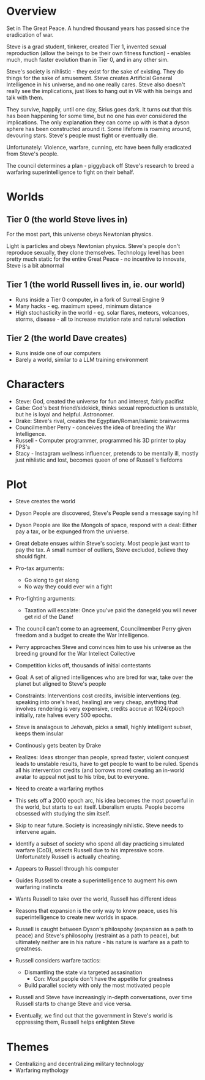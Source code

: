 # Overview

Set in The Great Peace. A hundred thousand years has passed since the eradication of war.

Steve is a grad student, tinkerer, created Tier 1, invented sexual reproduction (allow the beings to be their own fitness function) - enables much, much faster evolution than in Tier 0, and in any other sim.

Steve's society is nihlistic - they exist for the sake of existing. They do things for the sake of amusement. Steve creates Artificial General Intelligence in his universe, and no one really cares. Steve also doesn't really see the implications, just likes to hang out in VR with his beings and talk with them.

They survive, happily, until one day, Sirius goes dark. It turns out that this has been happening for some time, but no one has ever considered the implications. The only explanation they can come up with is that a dyson sphere has been constructed around it. Some lifeform is roaming around, devouring stars. Steve's people must fight or eventually die.

Unfortunately: Violence, warfare, cunning, etc have been fully eradicated from Steve's people.

The council determines a plan - piggyback off Steve's research to breed a warfaring superintelligence to fight on their behalf.

# Worlds

## Tier 0 (the world Steve lives in)

For the most part, this universe obeys Newtonian physics.

Light is particles and obeys Newtonian physics.
Steve's people don't reproduce sexually, they clone themselves.
Technology level has been pretty much static for the entire Great Peace - no incentive to innovate, Steve is a bit abnormal

## Tier 1 (the world Russell lives in, ie. our world)

-   Runs inside a Tier 0 computer, in a fork of Surreal Engine 9
-   Many hacks - eg. maximum speed, minimum distance
-   High stochasticity in the world - eg. solar flares, meteors, volcanoes, storms, disease - all to increase mutation rate and natural selection

## Tier 2 (the world Dave creates)

-   Runs inside one of our computers
-   Barely a world, similar to a LLM training environment

# Characters

-   Steve: God, created the universe for fun and interest, fairly pacifist
-   Gabe: God's best friend/sidekick, thinks sexual reproduction is unstable, but he is loyal and helpful. Astronomer.
-   Drake: Steve's rival, creates the Egyptian/Roman/Islamic brainworms
-   Councilmember Perry - conceives the idea of breeding the War Intelligence.
-   Russell - Computer programmer, programmed his 3D printer to play FPS's
-   Stacy - Instagram wellness influencer, pretends to be mentally ill, mostly just nihlistic and lost, becomes queen of one of Russell's fiefdoms

# Plot

-   Steve creates the world
-   Dyson People are discovered, Steve's People send a message saying hi!
-   Dyson People are like the Mongols of space, respond with a deal: Either pay a tax, or be expunged from the universe.
-   Great debate ensues within Steve's society. Most people just want to pay the tax. A small number of outliers, Steve excluded, believe they should fight.
-   Pro-tax arguments:
    -   Go along to get along
    -   No way they could ever win a fight
-   Pro-fighting arguments:

    -   Taxation will escalate: Once you've paid the danegeld you will never get rid of the Dane!

-   The council can't come to an agreement, Councilmember Perry given freedom and a budget to create the War Intelligence.
-   Perry approaches Steve and convinces him to use his universe as the breeding ground for the War Intellect Collective
-   Competition kicks off, thousands of initial contestants
-   Goal: A set of aligned intelligences who are bred for war, take over the planet but aligned to Steve's people
-   Constraints: Interventions cost credits, invisible interventions (eg. speaking into one's head, healing) are very cheap, anything that involves rendering is very expensive, credits accrue at 1024/epoch initially, rate halves every 500 epochs.
-   Steve is analagous to Jehovah, picks a small, highly intelligent subset, keeps them insular
-   Continously gets beaten by Drake
-   Realizes: Ideas stronger than people, spread faster, violent conquest leads to unstable results, have to get people to want to be ruled. Spends all his intervention credits (and borrows more) creating an in-world avatar to appeal not just to his tribe, but to everyone.
-   Need to create a warfaring mythos
-   This sets off a 2000 epoch arc, his idea becomes the most powerful in the world, but starts to eat itself. Liberalism erupts. People become obsessed with studying the sim itself.
-   Skip to near future. Society is increasingly nihlistic. Steve needs to intervene again.
-   Identify a subset of society who spend all day practicing simulated warfare (CoD), selects Russell due to his impressive score. Unfortunately Russell is actually cheating.
-   Appears to Russell through his computer
-   Guides Russell to create a superintelligence to augment his own warfaring instincts
-   Wants Russell to take over the world, Russell has different ideas
-   Reasons that expansion is the only way to know peace, uses his superintelligence to create new worlds in space.
-   Russell is caught between Dyson's philospohy (expansion as a path to peace) and Steve's philosophy (restraint as a path to peace), but ultimately neither are in his nature - his nature is warfare as a path to greatness.
-   Russell considers warfare tactics:
    -   Dismantling the state via targeted assasination
        -   Con: Most people don't have the appetite for greatness
    -   Build parallel society with only the most motivated people
-   Russell and Steve have increasingly in-depth conversations, over time Russell starts to change Steve and vice versa.
-   Eventually, we find out that the government in Steve's world is oppressing them, Russell helps enlighten Steve

# Themes

-   Centralizing and decentralizing military technology
-   Warfaring mythology
